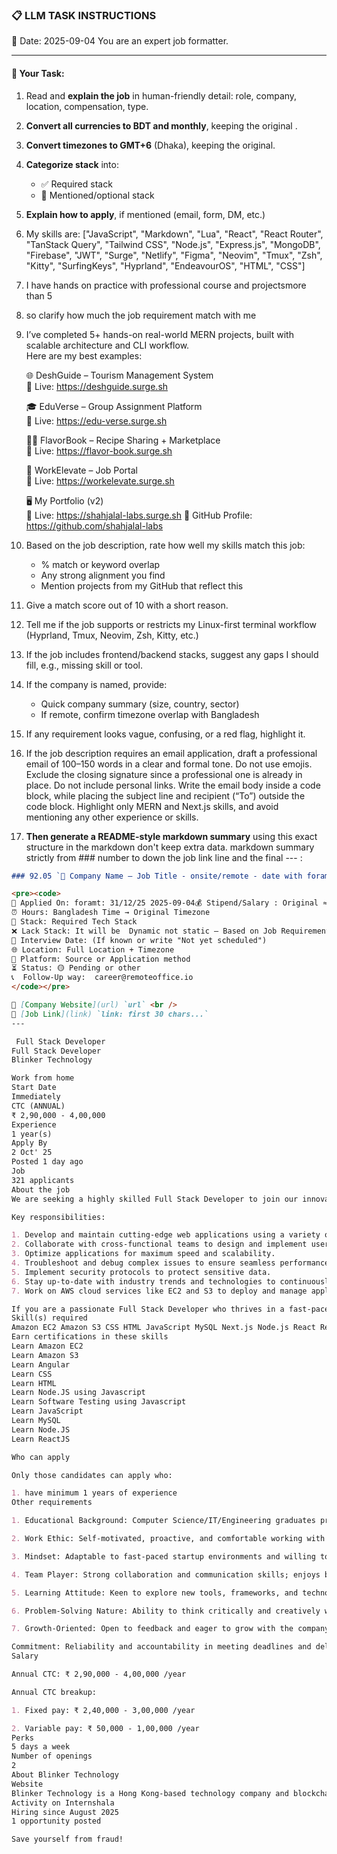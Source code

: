 ### 📋 LLM TASK INSTRUCTIONS  
📅 Date: 2025-09-04
You are an expert job formatter.

---

#### 🔧 Your Task:
1. Read and **explain the job** in human-friendly detail: role, company, location, compensation, type.  
2. **Convert all currencies to BDT and monthly**, keeping the original .  
3. **Convert timezones to GMT+6** (Dhaka), keeping the original.  
4. **Categorize stack** into:  
   - ✅ Required stack  
   - 🔧 Mentioned/optional stack  
5. **Explain how to apply**, if mentioned (email, form, DM, etc.)  
7. My skills are: ["JavaScript", "Markdown", "Lua", "React", "React Router", "TanStack Query", "Tailwind CSS", "Node.js", "Express.js", "MongoDB", "Firebase", "JWT", "Surge", "Netlify", "Figma", "Neovim", "Tmux", "Zsh", "Kitty", "SurfingKeys", "Hyprland", "EndeavourOS", "HTML", "CSS"]
8. I have hands on practice with professional course and projectsmore than 5
9. so clarify how much the job requirement match with me 
10. I’ve completed 5+ hands-on real-world MERN projects, built with scalable architecture and CLI workflow.  
    Here are my best examples:

    🌐 DeshGuide – Tourism Management System  
    🔗 Live: https://deshguide.surge.sh

    🎓 EduVerse – Group Assignment Platform  
    🔗 Live: https://edu-verse.surge.sh

    🧑‍🍳 FlavorBook – Recipe Sharing + Marketplace  
    🔗 Live: https://flavor-book.surge.sh

    💼 WorkElevate – Job Portal  
    🔗 Live: https://workelevate.surge.sh

    🖥️ My Portfolio (v2)  
    🔗 Live: https://shahjalal-labs.surge.sh
    🚀 GitHub Profile: https://github.com/shahjalal-labs

11. Based on the job description, rate how well my skills match this job:  
    - % match or keyword overlap  
    - Any strong alignment you find  
    - Mention projects from my GitHub that reflect this

12. Give a match score out of 10 with a short reason.

13. Tell me if the job supports or restricts my Linux-first terminal workflow (Hyprland, Tmux, Neovim, Zsh, Kitty, etc.)

14. If the job includes frontend/backend stacks, suggest any gaps I should fill, e.g., missing skill or tool.

15. If the company is named, provide:  
    - Quick company summary (size, country, sector)  
    - If remote, confirm timezone overlap with Bangladesh

16. If any requirement looks vague, confusing, or a red flag, highlight it.

17. If the job description requires an email application, draft a professional email of 100–150 words in a clear and formal tone. Do not use emojis. Exclude the closing signature since a professional one is already in place. Do not include personal links. Write the email body inside a code block, while placing the subject line and recipient (“To”) outside the code block. Highlight only MERN and Next.js skills, and avoid mentioning any other experience or skills.

18. **Then generate a README-style markdown summary** using this exact structure in the markdown don't keep extra data. markdown summary strictly from ### number to down the job link line and the final --- :
```markdown
### 92.05 `🏢 Company Name — Job Title - onsite/remote - date with foramt: 31/12/25 - BDT salary`

<pre><code>
📅 Applied On: foramt: 31/12/25 2025-09-04💰 Stipend/Salary : Original ≈ Converted BDT / Monthly
⏰ Hours: Bangladesh Time → Original Timezone
🧰 Stack: Required Tech Stack
❌ Lack Stack: It will be  Dynamic not static – Based on Job Requirements: For your example added: mysql, postgres, redis, docker, nginx, aws, gcp, azure, firebase, netlify, surge, figma, sketch, etc.
📆 Interview Date: (If known or write "Not yet scheduled")
🌐 Location: Full Location + Timezone
🧭 Platform: Source or Application method
⏳ Status: 🟡 Pending or other
📞  Follow-Up way:  career@remoteoffice.io
</code></pre>

🔗 [Company Website](url) `url` <br />
🔗 [Job Link](link) `link: first 30 chars...`
---

 Full Stack Developer
Full Stack Developer
Blinker Technology

Work from home
Start Date
Immediately
CTC (ANNUAL)
₹ 2,90,000 - 4,00,000
Experience
1 year(s)
Apply By
2 Oct' 25
Posted 1 day ago
Job
321 applicants
About the job
We are seeking a highly skilled Full Stack Developer to join our innovative team at Blinker Technology. If you are proficient in JavaScript, CSS, HTML, MySQL, React, Node.js, React Native, Next.js, Amazon EC2, and Amazon S3, then we want to hear from you!

Key responsibilities:

1. Develop and maintain cutting-edge web applications using a variety of programming languages and tools.
2. Collaborate with cross-functional teams to design and implement user-friendly interfaces.
3. Optimize applications for maximum speed and scalability.
4. Troubleshoot and debug complex issues to ensure seamless performance.
5. Implement security protocols to protect sensitive data.
6. Stay up-to-date with industry trends and technologies to continuously improve our products.
7. Work on AWS cloud services like EC2 and S3 to deploy and manage applications efficiently.

If you are a passionate Full Stack Developer who thrives in a fast-paced environment and loves tackling new challenges, then Blinker Technology is the perfect place for you to showcase your skills and make a significant impact. Join us on our mission to revolutionize the tech industry!
Skill(s) required
Amazon EC2 Amazon S3 CSS HTML JavaScript MySQL Next.js Node.js React React Native
Earn certifications in these skills
Learn Amazon EC2
Learn Amazon S3
Learn Angular
Learn CSS
Learn HTML
Learn Node.JS using Javascript
Learn Software Testing using Javascript
Learn JavaScript
Learn MySQL
Learn Node.JS
Learn ReactJS

Who can apply

Only those candidates can apply who:

1. have minimum 1 years of experience
Other requirements

1. Educational Background: Computer Science/IT/Engineering graduates preferred (but not mandatory if skills are proven).

2. Work Ethic: Self-motivated, proactive, and comfortable working with minimal supervision.

3. Mindset: Adaptable to fast-paced startup environments and willing to take ownership of projects end-to-end.

4. Team Player: Strong collaboration and communication skills; enjoys brainstorming and problem-solving with peers.

5. Learning Attitude: Keen to explore new tools, frameworks, and technologies beyond their core expertise.

6. Problem-Solving Nature: Ability to think critically and creatively when facing challenges.

7. Growth-Oriented: Open to feedback and eager to grow with the company.

Commitment: Reliability and accountability in meeting deadlines and delivering high-quality work.
Salary

Annual CTC: ₹ 2,90,000 - 4,00,000 /year

Annual CTC breakup:

1. Fixed pay: ₹ 2,40,000 - 3,00,000 /year

2. Variable pay: ₹ 50,000 - 1,00,000 /year
Perks
5 days a week
Number of openings
2
About Blinker Technology
Website
Blinker Technology is a Hong Kong-based technology company and blockchain solutions provider, specializing in building innovative, high-impact apps and platforms. They empower visionaries, businesses, and innovators by harnessing emergent technologies especially Web3, crypto, and AI to deliver products that users love and that drive real-world success.
Activity on Internshala
Hiring since August 2025
1 opportunity posted

Save yourself from fraud!

```